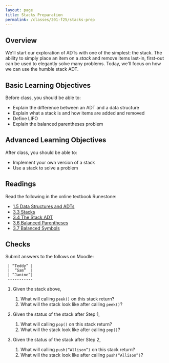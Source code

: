 ```yaml
---
layout: page
title: Stacks Preparation
permalink: /classes/201-f25/stacks-prep
---
```


## Overview
We'll start our exploration of ADTs with one of the simplest: the stack. The ability to simply place an item on a *stack* and remove items last-in, first-out can be used to elegantly solve many problems. Today, we'll focus on how we can use the humble stack ADT.

## Basic Learning Objectives
Before class, you should be able to: 
* Explain the difference between an ADT and a data structure
* Explain what a stack is and how items are added and removed
* Define LIFO
* Explain the balanced parentheses problem

## Advanced Learning Objectives
After class, you should be able to:
* Implement your own version of a stack
* Use a stack to solve a problem


## Readings
Read the following in the online textbook Runestone:

* [1.5 Data Structures and ADTs](https://runestone.academy/ns/books/published/pswadsup/introduction_why-study-data-structures-and-abstract-data-types.html?mode=browsing)
* [3.3 Stacks](https://runestone.academy/ns/books/published/pswadsup/basic-ds_stacks.html?mode=browsing)
* [3.4 The Stack ADT](https://runestone.academy/ns/books/published/pswadsup/basic-ds_the-stack-abstract-data-type.html?mode=browsing)
* [3.6 Balanced Parentheses](https://runestone.academy/ns/books/published/pswadsup/basic-ds_simple-balanced-parentheses.html?mode=browsing)
* [3.7 Balanced Symbols](https://runestone.academy/ns/books/published/pswadsup/basic-ds_balanced-symbols-a-general-case.html?mode=browsing)

## Checks
Submit answers to the follows on Moodle:

```
 | “Teddy” |
 |  “Sam”  |
 | “Janine”|
 -----------
```

1. Given the stack above,
    1. What will calling `peek()` on this stack return? 
    2. What will the stack look like after calling `peek()`?

2. Given the status of the stack after Step 1, 
    1. What will calling `pop()` on this stack return? 
    2. What will the stack look like after calling `pop()`?

3. Given the status of the stack after Step 2,
    1. What will calling `push(“Allison”)` on this stack return? 
    2. What will the stack look like after calling  `push(“Allison”)`?